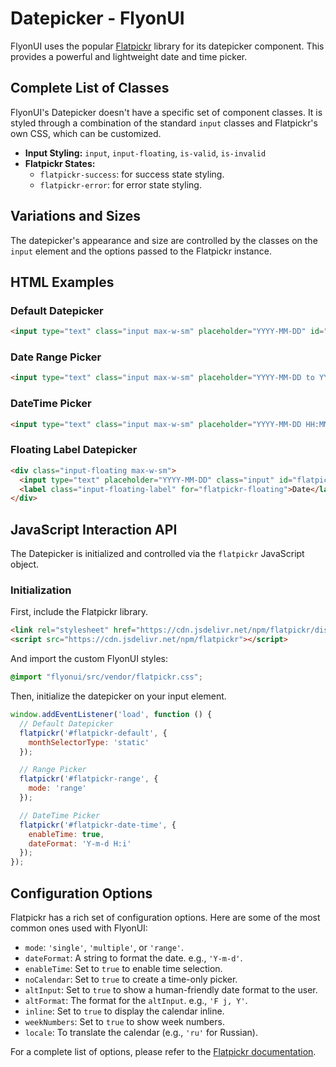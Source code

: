 # Datepicker - FlyonUI

FlyonUI uses the popular [Flatpickr](https://flatpickr.js.org/) library for its datepicker component. This provides a powerful and lightweight date and time picker.

## Complete List of Classes
FlyonUI's Datepicker doesn't have a specific set of component classes. It is styled through a combination of the standard `input` classes and Flatpickr's own CSS, which can be customized.

- **Input Styling:** `input`, `input-floating`, `is-valid`, `is-invalid`
- **Flatpickr States:**
  - `flatpickr-success`: for success state styling.
  - `flatpickr-error`: for error state styling.

## Variations and Sizes
The datepicker's appearance and size are controlled by the classes on the `input` element and the options passed to the Flatpickr instance.

## HTML Examples

### Default Datepicker
```html
<input type="text" class="input max-w-sm" placeholder="YYYY-MM-DD" id="flatpickr-default" />
```

### Date Range Picker
```html
<input type="text" class="input max-w-sm" placeholder="YYYY-MM-DD to YYYY-MM-DD" id="flatpickr-range" />
```

### DateTime Picker
```html
<input type="text" class="input max-w-sm" placeholder="YYYY-MM-DD HH:MM" id="flatpickr-date-time" />
```

### Floating Label Datepicker
```html
<div class="input-floating max-w-sm">
  <input type="text" placeholder="YYYY-MM-DD" class="input" id="flatpickr-floating" />
  <label class="input-floating-label" for="flatpickr-floating">Date</label>
</div>
```

## JavaScript Interaction API

The Datepicker is initialized and controlled via the `flatpickr` JavaScript object.

### Initialization
First, include the Flatpickr library.
```html
<link rel="stylesheet" href="https://cdn.jsdelivr.net/npm/flatpickr/dist/flatpickr.min.css">
<script src="https://cdn.jsdelivr.net/npm/flatpickr"></script>
```
And import the custom FlyonUI styles:
```css
@import "flyonui/src/vendor/flatpickr.css";
```

Then, initialize the datepicker on your input element.

```javascript
window.addEventListener('load', function () {
  // Default Datepicker
  flatpickr('#flatpickr-default', {
    monthSelectorType: 'static'
  });

  // Range Picker
  flatpickr('#flatpickr-range', {
    mode: 'range'
  });

  // DateTime Picker
  flatpickr('#flatpickr-date-time', {
    enableTime: true,
    dateFormat: 'Y-m-d H:i'
  });
});
```

## Configuration Options
Flatpickr has a rich set of configuration options. Here are some of the most common ones used with FlyonUI:

- `mode`: `'single'`, `'multiple'`, or `'range'`.
- `dateFormat`: A string to format the date. e.g., `'Y-m-d'`.
- `enableTime`: Set to `true` to enable time selection.
- `noCalendar`: Set to `true` to create a time-only picker.
- `altInput`: Set to `true` to show a human-friendly date format to the user.
- `altFormat`: The format for the `altInput`. e.g., `'F j, Y'`.
- `inline`: Set to `true` to display the calendar inline.
- `weekNumbers`: Set to `true` to show week numbers.
- `locale`: To translate the calendar (e.g., `'ru'` for Russian).

For a complete list of options, please refer to the [Flatpickr documentation](https://flatpickr.js.org/options/).